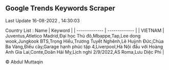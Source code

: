 

## Google Trends Keywords Scraper 
 
Last Update 16-08-2022 , 14:30:03

Country List :
 Name  | Keyword |
| ------------- | ------------- |
| VIETNAM | Juventus,Atletico Madrid,Đại học Thủ đô,Mbappe,Tap,Lee dong wook,Jungkook BTS,Trọng Hiếu,Trương Tuyết Nghênh,Lê Huỳnh Đức,Chùa Ba Vàng,Điếu cày,Garage hạnh phúc tập 4,Liverpool,Hà Nội đấu với Hoàng Anh Gia Lai,Conte,Doãn Hải My,Lịch nghỉ 2/9/2022,AS Roma,Lưu Diệc Phi |



© Abdul Muttaqin 
